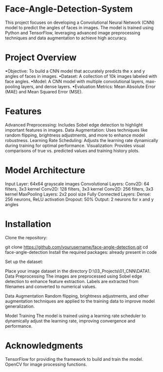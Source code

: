 # Face-Angle-Detection-System
This project focuses on developing a Convolutional Neural Network (CNN) model to predict the angles of faces in images. The model is trained using Python and TensorFlow, leveraging advanced image preprocessing techniques and data augmentation to achieve high accuracy.

# Project Overview
•Objective: To build a CNN model that accurately predicts the x and y angles of faces in images.
•Dataset: A collection of 10k images labeled with face angles.
•Model: A CNN model with multiple convolutional layers, max-pooling layers, and dense layers.
•Evaluation Metrics: Mean Absolute Error (MAE) and Mean Squared Error (MSE).
# Features
Advanced Preprocessing: Includes Sobel edge detection to highlight important features in images.
Data Augmentation: Uses techniques like random flipping, brightness adjustments, and more to enhance model robustness.
Learning Rate Scheduling: Adjusts the learning rate dynamically during training for optimal performance.
Visualization: Provides visual comparisons of true vs. predicted values and training history plots.
# Model Architecture
Input Layer: 64x64 grayscale images
Convolutional Layers:
Conv2D: 64 filters, 3x3 kernel
Conv2D: 128 filters, 3x3 kernel
Conv2D: 256 filters, 3x3 kernel
MaxPooling Layers: 2x2 pool size
Fully Connected Layers:
Dense: 256 neurons, ReLU activation
Dropout: 50%
Output: 2 neurons for x and y angles
# Installation
Clone the repository:

git clone https://github.com/yourusername/face-angle-detection.git
cd face-angle-detection
Install the required packages: already present in code

Set up the dataset:

Place your image dataset in the directory D:\\03_Projects\\01_CNN\\DATA1.
Data Preprocessing
The images are preprocessed using Sobel edge detection to enhance feature extraction. Labels are extracted from filenames and converted to numerical values.

Data Augmentation
Random flipping, brightness adjustments, and other augmentation techniques are applied to the training data to improve model generalization.

Model Training
The model is trained using a learning rate scheduler to dynamically adjust the learning rate, improving convergence and performance.

# Acknowledgments
TensorFlow for providing the framework to build and train the model.
OpenCV for image processing functions.
